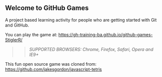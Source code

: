 ## Welcome to GitHub Games

A project based learning activity for people who are getting started with Git and GitHub.

You can play the game at: https://gh-training-ba.github.io/github-games-StiglerR/

>> _*SUPPORTED BROWSERS*: Chrome, Firefox, Safari, Opera and IE9+_

This fun open source game was cloned from: https://github.com/jakesgordon/javascript-tetris
